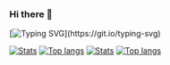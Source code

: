 ### Hi there 👋

[![Typing SVG](https://readme-typing-svg.herokuapp.com?color=1FF72F&center=true&vCenter=true&lines=Hello%2C+My+Name+Is+Yehuda!)](https://git.io/typing-svg)


[![Stats](https://github-readme-stats-sigma-lyart.vercel.app/api?username=yehuda-lev&show_icons=true&count_private=true&theme=dark&custom_title=My%20GitHub%20Stats&card_width=445)](https://github.com/yehuda-lev#gh-dark-mode-only)
[![Top langs](https://github-readme-stats-sigma-lyart.vercel.app/api/top-langs/?username=yehuda-lev&layout=compact&hide=CSS&theme=dark&show_icons=true&count_private=true&card_width=445)](https://github.com/yehuda-lev#gh-dark-mode-only)
[![Stats](https://github-readme-stats-sigma-lyart.vercel.app/api?username=yehuda-lev&show_icons=true&count_private=true&theme=light&custom_title=My%20GitHub%20Stats&card_width=445)](https://github.com/yehuda-lev#gh-light-mode-only)
[![Top langs](https://github-readme-stats-sigma-lyart.vercel.app/api/top-langs/?username=yehuda-lev&layout=compact&hide=CSS&theme=light&show_icons=true&count_private=true&card_width=445)](https://github.com/yehuda-lev#gh-light-mode-only)


<!--
**yehuda-lev/yehuda-lev** is a ✨ _special_ ✨ repository because its `README.md` (this file) appears on your GitHub profile.

Here are some ideas to get you started:

- 🔭 I’m currently working on ...
- 🌱 I’m currently learning ...
- 👯 I’m looking to collaborate on ...
- 🤔 I’m looking for help with ...
- 💬 Ask me about ...
- 📫 How to reach me: ...
- 😄 Pronouns: ...
- ⚡ Fun fact: ...
-->
